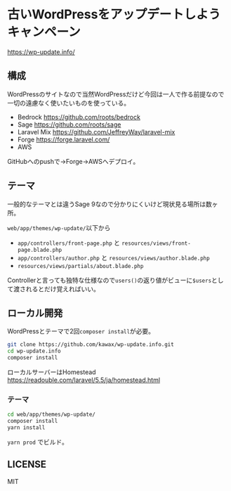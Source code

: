 # 古いWordPressをアップデートしようキャンペーン

https://wp-update.info/

## 構成
WordPressのサイトなので当然WordPressだけど今回は一人で作る前提なので一切の遠慮なく使いたいものを使っている。

- Bedrock https://github.com/roots/bedrock
- Sage https://github.com/roots/sage
- Laravel Mix https://github.com/JeffreyWay/laravel-mix
- Forge https://forge.laravel.com/
- AWS

GitHubへのpushで→Forge→AWSへデプロイ。

## テーマ
一般的なテーマとは違うSage 9なので分かりにくいけど現状見る場所は数ヶ所。

`web/app/themes/wp-update/`以下から
- `app/controllers/front-page.php` と `resources/views/front-page.blade.php`
- `app/controllers/author.php` と `resources/views/author.blade.php`
- `resources/views/partials/about.blade.php`

Controllerと言っても独特な仕様なので`users()`の返り値がビューに`$users`として渡されるとだけ覚えればいい。

## ローカル開発
WordPressとテーマで2回`composer install`が必要。

```bash
git clone https://github.com/kawax/wp-update.info.git
cd wp-update.info
composer install
```

ローカルサーバーはHomestead  
https://readouble.com/laravel/5.5/ja/homestead.html

### テーマ

```bash
cd web/app/themes/wp-update/
composer install
yarn install
```

`yarn prod` でビルド。

## LICENSE
MIT
